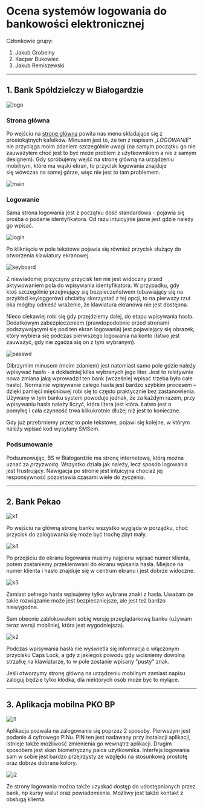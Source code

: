 # Ocena systemów logowania do bankowości elektronicznej

Członkowie grupy:
1. Jakub Grobelny
2. Kacper Bukowiec
3. Jakub Remiszewski 

***

## 1. Bank Spółdzielczy w Białogardzie

![logo](./img/logo.png)
### Strona główna

Po wejściu na [stronę główną](https://bsbialogard.pl) powita nas menu składające się z prostokątnych kafelków. Minusem jest to, że ten z napisem „*LOGOWANIE*” nie przyciąga moim zdaniem szczególnie uwagi (na samym początku go nie zauważyłem choć jest to być może problem z użytkownikiem a nie z samym designem). Gdy spróbujemy wejść na stronę główną na urządzeniu mobilnym, które ma wąski ekran, to przycisk logowania znajduje się wówczas na samej górze, więc nie jest to tam problemem.

![main](./img/main.png)

### Logowanie

Sama strona logowania jest z początku dość standardowa - pojawia się prośba o podanie identyfikatora. Od razu intuicyjnie jasne jest gdzie należy go wpisać.

![login](./img/login_id.png)

Po kliknięciu w pole tekstowe pojawia się również przycisk służący do otworzenia klawiatury ekranowej.

![keyboard](./img/login_screen_keyboard.png)

Z niewiadomej przyczyny przycisk ten nie jest widoczny przed aktywowaniem pola do wpisywania identyfikatora. W przypadku, gdy ktoś szczególnie przejmujący się bezpieczeństwem (obawiający się na przykład keyloggerów) chciałby skorzystać z tej opcji, to na pierwszy rzut oka mógłby odnieść wrażenie, że klawiatura ekranowa nie jest dostępna.

Nieco ciekawiej robi się gdy przejdziemy dalej, do etapu wpisywania hasła. Dodatkowym zabezpieczeniem (prawdopodobnie przed stronami podszywającymi się pod ten ekran logowania) jest pojawiający się obrazek, który wybiera się podczas pierwszego logowania na konto (łatwo jest zauważyć, gdy nie zgadza się on z tym wybranym).

![passwd](./img/login_password.png)

Olbrzymim minusem (moim zdaniem) jest natomiast samo pole gdzie należy wpisywać hasło - a dokładniej kilka wybranych jego liter. Jest to relatywnie nowa zmiana jaką wprowadził ten bank (wcześniej wpisać trzeba było całe hasło). Normalnie wpisywanie całego hasła jest bardzo szybkim procesem – dzięki pamięci mięśniowej robi się to często praktycznie bez zastanowienia. Używany w tym banku system powoduje jednak, że za każdym razem, przy wpisywaniu hasła należy liczyć, która litera jest która. Łatwo jest o pomyłkę i cała czynność trwa kilkukrotnie dłużej niż jest to konieczne.

Gdy już przebrniemy przez to pole tekstowe, pojawi się kolejne, w którym należy wpisać kod wysyłany SMSem.

### Podsumowanie

Podsumowując, BS w Białogardzie ma stronę internetową, którą można uznać za *przyzwoitą*. Wszystko działa jak należy, lecz sposób logowania jest frustrujący. Nawigacja po stronie jest intuicyjna chociaż jej responsywność pozostawia czasami wiele do życzenia.

***

## 2. Bank Pekao

![k1](./img/kacper1.jpg)

Po wejściu na główną stronę banku wszystko wygląda w porządku, choć 
przycisk do zalogowania się może być trochę zbyt mały.

![k4](./img/kacper4.png)

Po przejściu do ekranu logowania musimy najpierw wpisać numer klienta, potem zostaniemy przekierowani do ekranu wpisania hasła. Miejsce na numer klienta i hasło znajduje się w centrum ekranu i jest dobrze widoczne.

![k3](./img/kacper3.png)

Zamiast pełnego hasła wpisujemy tylko wybrane znaki z hasła. Uważam że takie rozwiązanie może jest bezpieczniejsze, ale jest też bardzo niewygodne.

Sam obecnie zablokowałem sobię wersję przeglądarkową banku (używam teraz wersji mobliniej, która jest wygodniejsza). 

![k2](./img/kacper2.png)

Podczas wpisywania hasła nie wyświetla się informacja o włączonym przycisku Caps Lock, a gdy z jakiegoś powodu gdy wciśniemy dowolną strzałkę na klawiaturze, to w pole zostanie wpisany "pusty" znak.

Jeśli otworzymy stronę główną na urządzeniu mobilnym zamiast napisu zaloguj będzie tylko kłódka, dla niektórych osób może być to mylące.

***

## 3. Aplikacja mobilna PKO BP

![j1](./img/jakub1.png)

Aplikacja pozwala na zalogowanie się poprzez 2 sposoby. Pierwszym jest podanie 4 cyfrowego PINu. PIN ten jest nadawany przy instalacji aplikacji, istnieje także możliwość zmienienia go wewnątrz aplikacji. Drugim sposobem jest skan biometryczny palca użytkownika. Interfejs logowania sam w sobie jest bardzo przejrzysty ze względu na stosunkową prostotę oraz dobrze dobrane kolory.

![j2](./img/jakub2.png)


Ze strony logowania można także uzyskać dostęp do udostępnianych przez bank, np kursy walut oraz powiadomienia. Możliwy jest także kontakt z obsługą klienta.
